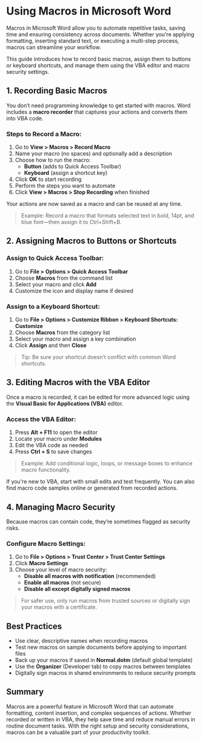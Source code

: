 # Using Macros in Microsoft Word

Macros in Microsoft Word allow you to automate repetitive tasks, saving time and ensuring consistency across documents. Whether you're applying formatting, inserting standard text, or executing a multi-step process, macros can streamline your workflow.

This guide introduces how to record basic macros, assign them to buttons or keyboard shortcuts, and manage them using the VBA editor and macro security settings.

## 1. Recording Basic Macros

You don’t need programming knowledge to get started with macros. Word includes a **macro recorder** that captures your actions and converts them into VBA code.

### Steps to Record a Macro:
1. Go to **View > Macros > Record Macro**
2. Name your macro (no spaces) and optionally add a description
3. Choose how to run the macro:
   - **Button** (adds to Quick Access Toolbar)
   - **Keyboard** (assign a shortcut key)
4. Click **OK** to start recording
5. Perform the steps you want to automate
6. Click **View > Macros > Stop Recording** when finished

Your actions are now saved as a macro and can be reused at any time.

> Example: Record a macro that formats selected text in bold, 14pt, and blue font—then assign it to Ctrl+Shift+B.

## 2. Assigning Macros to Buttons or Shortcuts

### Assign to Quick Access Toolbar:
1. Go to **File > Options > Quick Access Toolbar**
2. Choose **Macros** from the command list
3. Select your macro and click **Add**
4. Customize the icon and display name if desired

### Assign to a Keyboard Shortcut:
1. Go to **File > Options > Customize Ribbon > Keyboard Shortcuts: Customize**
2. Choose **Macros** from the category list
3. Select your macro and assign a key combination
4. Click **Assign** and then **Close**

> Tip: Be sure your shortcut doesn’t conflict with common Word shortcuts.

## 3. Editing Macros with the VBA Editor

Once a macro is recorded, it can be edited for more advanced logic using the **Visual Basic for Applications (VBA)** editor.

### Access the VBA Editor:
1. Press **Alt + F11** to open the editor
2. Locate your macro under **Modules**
3. Edit the VBA code as needed
4. Press **Ctrl + S** to save changes

> Example: Add conditional logic, loops, or message boxes to enhance macro functionality.

If you're new to VBA, start with small edits and test frequently. You can also find macro code samples online or generated from recorded actions.

## 4. Managing Macro Security

Because macros can contain code, they’re sometimes flagged as security risks.

### Configure Macro Settings:
1. Go to **File > Options > Trust Center > Trust Center Settings**
2. Click **Macro Settings**
3. Choose your level of macro security:
   - **Disable all macros with notification** (recommended)
   - **Enable all macros** (not secure)
   - **Disable all except digitally signed macros**

> For safer use, only run macros from trusted sources or digitally sign your macros with a certificate.

## Best Practices

- Use clear, descriptive names when recording macros
- Test new macros on sample documents before applying to important files
- Back up your macros if saved in **Normal.dotm** (default global template)
- Use the **Organizer** (Developer tab) to copy macros between templates
- Digitally sign macros in shared environments to reduce security prompts

## Summary

Macros are a powerful feature in Microsoft Word that can automate formatting, content insertion, and complex sequences of actions. Whether recorded or written in VBA, they help save time and reduce manual errors in routine document tasks. With the right setup and security considerations, macros can be a valuable part of your productivity toolkit.
